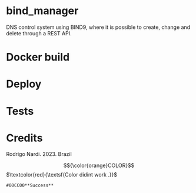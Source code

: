 # bind_manager
DNS control system using BIND9, where it is possible to create, change and delete through a REST API.

# Docker build

# Deploy

# Tests

# Credits
Rodrigo Nardi. 2023. Brazil

$${\color{orange}COLOR}$$
$\textcolor{red}{\textsf{Color didint work .}}$

`#00CC00**Success**`